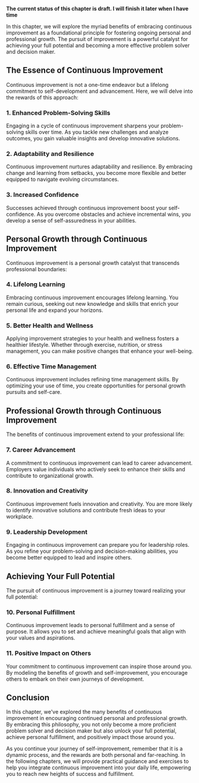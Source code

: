**The current status of this chapter is draft. I will finish it later when I have time**

In this chapter, we will explore the myriad benefits of embracing continuous improvement as a foundational principle for fostering ongoing personal and professional growth. The pursuit of improvement is a powerful catalyst for achieving your full potential and becoming a more effective problem solver and decision maker.

The Essence of Continuous Improvement
-------------------------------------

Continuous improvement is not a one-time endeavor but a lifelong commitment to self-development and advancement. Here, we will delve into the rewards of this approach:

### 1. **Enhanced Problem-Solving Skills**

Engaging in a cycle of continuous improvement sharpens your problem-solving skills over time. As you tackle new challenges and analyze outcomes, you gain valuable insights and develop innovative solutions.

### 2. **Adaptability and Resilience**

Continuous improvement nurtures adaptability and resilience. By embracing change and learning from setbacks, you become more flexible and better equipped to navigate evolving circumstances.

### 3. **Increased Confidence**

Successes achieved through continuous improvement boost your self-confidence. As you overcome obstacles and achieve incremental wins, you develop a sense of self-assuredness in your abilities.

Personal Growth through Continuous Improvement
----------------------------------------------

Continuous improvement is a personal growth catalyst that transcends professional boundaries:

### 4. **Lifelong Learning**

Embracing continuous improvement encourages lifelong learning. You remain curious, seeking out new knowledge and skills that enrich your personal life and expand your horizons.

### 5. **Better Health and Wellness**

Applying improvement strategies to your health and wellness fosters a healthier lifestyle. Whether through exercise, nutrition, or stress management, you can make positive changes that enhance your well-being.

### 6. **Effective Time Management**

Continuous improvement includes refining time management skills. By optimizing your use of time, you create opportunities for personal growth pursuits and self-care.

Professional Growth through Continuous Improvement
--------------------------------------------------

The benefits of continuous improvement extend to your professional life:

### 7. **Career Advancement**

A commitment to continuous improvement can lead to career advancement. Employers value individuals who actively seek to enhance their skills and contribute to organizational growth.

### 8. **Innovation and Creativity**

Continuous improvement fuels innovation and creativity. You are more likely to identify innovative solutions and contribute fresh ideas to your workplace.

### 9. **Leadership Development**

Engaging in continuous improvement can prepare you for leadership roles. As you refine your problem-solving and decision-making abilities, you become better equipped to lead and inspire others.

Achieving Your Full Potential
-----------------------------

The pursuit of continuous improvement is a journey toward realizing your full potential:

### 10. **Personal Fulfillment**

Continuous improvement leads to personal fulfillment and a sense of purpose. It allows you to set and achieve meaningful goals that align with your values and aspirations.

### 11. **Positive Impact on Others**

Your commitment to continuous improvement can inspire those around you. By modeling the benefits of growth and self-improvement, you encourage others to embark on their own journeys of development.

Conclusion
----------

In this chapter, we've explored the many benefits of continuous improvement in encouraging continued personal and professional growth. By embracing this philosophy, you not only become a more proficient problem solver and decision maker but also unlock your full potential, achieve personal fulfillment, and positively impact those around you.

As you continue your journey of self-improvement, remember that it is a dynamic process, and the rewards are both personal and far-reaching. In the following chapters, we will provide practical guidance and exercises to help you integrate continuous improvement into your daily life, empowering you to reach new heights of success and fulfillment.
